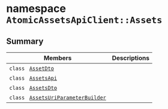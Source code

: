 # namespace `AtomicAssetsApiClient::Assets` 

## Summary

 Members                                | Descriptions                                
----------------------------------------|---------------------------------------------
`class ` [`AssetDto`](.github/workflows/documentation/md/AtomicAssetsApiClient--Assets--AssetDto.md#class_atomic_assets_api_client_1_1_assets_1_1_asset_dto) | 
`class ` [`AssetsApi`](.github/workflows/documentation/md/AtomicAssetsApiClient--Assets--AssetsApi.md#class_atomic_assets_api_client_1_1_assets_1_1_assets_api) | 
`class ` [`AssetsDto`](.github/workflows/documentation/md/AtomicAssetsApiClient--Assets--AssetsDto.md#class_atomic_assets_api_client_1_1_assets_1_1_assets_dto) | 
`class ` [`AssetsUriParameterBuilder`](.github/workflows/documentation/md/AtomicAssetsApiClient--Assets--AssetsUriParameterBuilder.md#class_atomic_assets_api_client_1_1_assets_1_1_assets_uri_parameter_builder) | 

